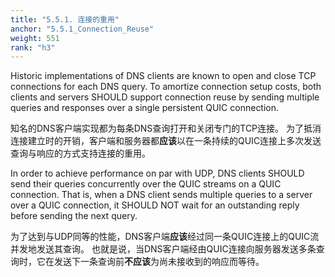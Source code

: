 ```yaml
---
title: "5.5.1. 连接的重用"
anchor: "5.5.1_Connection_Reuse"
weight: 551
rank: "h3"
---
```


Historic implementations of DNS clients are known to open and close TCP connections for each DNS query. To amortize connection setup costs, both clients and servers SHOULD support connection reuse by sending multiple queries and responses over a single persistent QUIC connection.

知名的DNS客户端实现都为每条DNS查询打开和关闭专门的TCP连接。
为了抵消连接建立时的开销，客户端和服务器都**应该**以在一条持续的QUIC连接上多次发送查询与响应的方式支持连接的重用。

In order to achieve performance on par with UDP, DNS clients SHOULD send their queries concurrently over the QUIC streams on a QUIC connection. That is, when a DNS client sends multiple queries to a server over a QUIC connection, it SHOULD NOT wait for an outstanding reply before sending the next query.

为了达到与UDP同等的性能，DNS客户端**应该**经过同一条QUIC连接上的QUIC流并发地发送其查询。
也就是说，当DNS客户端经由QUIC连接向服务器发送多条查询时，它在发送下一条查询前**不应该**为尚未接收到的响应而等待。
